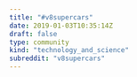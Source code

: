```yaml
---
title: "#v8supercars"
date: 2019-01-03T10:35:14Z
draft: false
type: community
kind: "technology_and_science"
subreddit: "v8supercars"
---
```

